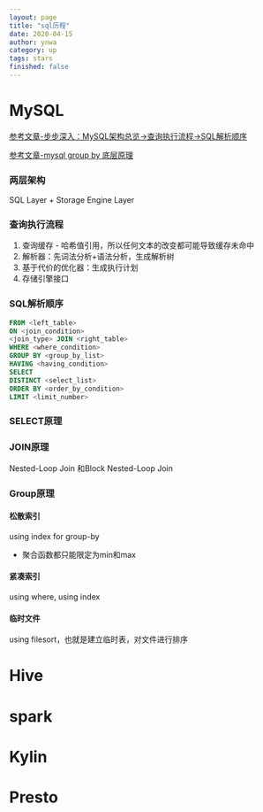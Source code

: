 ```yaml
---
layout: page
title: "sql历程"
date: 2020-04-15
author: ynwa
category: up
tags: stars
finished: false
---
```




# MySQL

[参考文章-步步深入：MySQL架构总览->查询执行流程->SQL解析顺序](https://www.cnblogs.com/annsshadow/p/5037667.html)

[参考文章-mysql group by 底层原理](https://www.cnblogs.com/pc-boke/articles/9916594.html)

### 两层架构

SQL Layer + Storage Engine Layer 

### 查询执行流程

1. 查询缓存 - 哈希值引用，所以任何文本的改变都可能导致缓存未命中
2. 解析器：先词法分析+语法分析，生成解析树
3. 基于代价的优化器：生成执行计划
4. 存储引擎接口

### SQL解析顺序

```sql
FROM <left_table>
ON <join_condition>
<join_type> JOIN <right_table>
WHERE <where_condition>
GROUP BY <group_by_list>
HAVING <having_condition>
SELECT 
DISTINCT <select_list>
ORDER BY <order_by_condition>
LIMIT <limit_number>
```

### SELECT原理



### JOIN原理

Nested-Loop Join 和Block Nested-Loop Join

### Group原理

#### 松散索引

using index for group-by

- 聚合函数都只能限定为min和max

#### 紧凑索引

using where, using index

#### 临时文件

using filesort，也就是建立临时表，对文件进行排序



# Hive



# spark





# Kylin



# Presto

